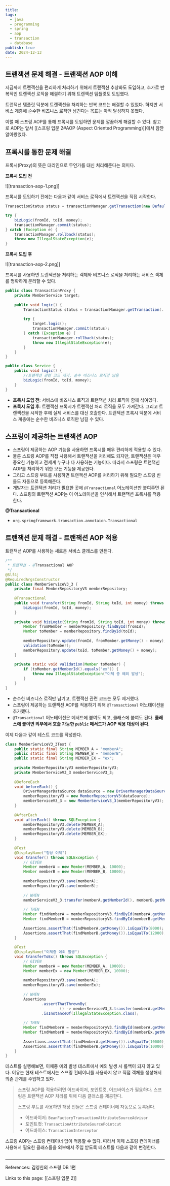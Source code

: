 ```yaml
---
title: 
tags:
  - java
  - programming
  - spring
  - aop
  - transaction
  - database
publish: true
date: 2024-12-13
---
```

## 트랜잭션 문제 해결 - 트랜잭션 AOP 이해
지금까지 트랜잭션을 편리하게 처리하기 위해서 트랜잭션 추상화도 도입하고, 추가로 반복적인 트랜잭션 로직을 해결하기 위해 트랜잭션 템플릿도 도입했다.

트랜잭션 템플릿 덕분에 트랜잭션을 처리하는 반복 코드는 해결할 수 있었다. 하지만 서비스 계층에 순수한 비즈니스 로직만 남긴다는 목표는 아직 달성하지 못했다.

이럴 때 스프링 AOP를 통해 프록시를 도입하면 문제를 깔끔하게 해결할 수 있다. 참고로 AOP는 앞서 [[스프링 입문 2#AOP (Aspect Oriented Programming)]]에서 잠깐 알아봤었다.

## 프록시를 통한 문제 해결
프록시(Proxy)의 뜻은 대리인으로 무언가를 대신 처리해준다는 의미다.

**프록시 도입 전**

![[transaction-aop-1.png]]

프록시를 도입하기 전에는 다음과 같이 서비스 로직에서 트랜잭션을 직접 시작한다.

```java
TransactionStatus status = transactionManager.getTransaction(new DefaultTransactionDefinition());

try {
	bizLogic(fromId, toId, money);
	transactionManager.commit(status);
} catch (Exception e) {
	transactionManager.rollback(status);
	throw new IllegalStateException(e);
}
```

**프록시 도입 후**

![[transaction-aop-2.png]]

프록시를 사용하면 트랜잭션을 처리하는 객체와 비즈니스 로직을 처리하는 서비스 객체를 명확하게 분리할 수 있다.

```java title="트랜잭션 프록시 코드 예시"
public class TransactionProxy {
	private MemberService target;
	
	public void logic() {
		TransactionStatus status = transactionManager.getTransaction(..);
		
		try {
			target.logic();
			transactionManager.commit(status);
		} catch (Exception e) {
			transactionManager.rollback(status);
			throw new IllegalStateException(e);
		}
	}
}
```

```java title="트랜잭션 프록시 적용 후 서비스 코드 예시"
public class Service {
	public void logic() {
		//트랜잭션 관련 코드 제거, 순수 비즈니스 로직만 남음
		bizLogic(fromId, toId, money);
	}
}
```

- **프록시 도입 전**: 서비스에 비즈니스 로직과 트랜잭션 처리 로직이 함께 섞여있다.
- **프록시 도입 후**: 트랜잭션 프록시가 트랜잭션 처리 로직을 모두 가져간다. 그리고 트랜잭션을 시작한 후에 실제 서비스를 대신 호출한다. 트랜잭션 프록시 덕분에 서비스 계층에는 순수한 비즈니스 로직만 남길 수 있다.

## 스프링이 제공하는 트랜잭션 AOP
- 스프링이 제공하는 AOP 기능을 사용하면 프록시를 매우 편리하게 적용할 수 있다.
- 물론 스프링 AOP를 직접 사용해서 트랜잭션을 처리해도 되지만, 트랜잭션은 매우 중요한 기능이고 전세계 누구나 다 사용하는 기능이다. 따라서 스프링은 트랜잭션 AOP를 처리하기 위한 모든 기능을 제공한다.
- 그리고 스프링 부트를 사용하면 트랜잭션 AOP를 처리하기 위해 필요한 스프링 빈들도 자동으로 등록해준다.
- 개발자는 트랜잭션 처리가 필요한 곳에 `@Transactional` 어노테이션만 붙여주면 된다. 스프링의 트랜잭션 AOP는 이 어노테이션을 인식해서 트랜잭션 프록시를 적용한다.

**@Transactional**
- `org.springframework.transaction.annotaion.Transactional`

## 트랜잭션 문제 해결 - 트랜잭션 AOP 적용
트랜잭션 AOP를 사용하는 새로운 서비스 클래스를 만든다.

```java title="MemberServiceV3_3.java"
/**  
 * 트랜잭션 - @Transactional AOP  
 */
@Slf4j  
@RequiredArgsConstructor  
public class MemberServiceV3_3 {  
    private final MemberRepositoryV3 memberRepository;  
  
    @Transactional  
    public void transfer(String fromId, String toId, int money) throws SQLException {  
        bizLogic(fromId, toId, money);  
    }  
  
    private void bizLogic(String fromId, String toId, int money) throws SQLException {  
        Member fromMember = memberRepository.findById(fromId);  
        Member toMember = memberRepository.findById(toId);  
  
        memberRepository.update(fromId, fromMember.getMoney() - money);  
        validation(toMember);  
        memberRepository.update(toId, toMember.getMoney() + money);  
    }  
  
    private static void validation(Member toMember) {  
        if (toMember.getMemberId().equals("ex")) {  
            throw new IllegalStateException("이체 중 예외 발생");  
        }  
    }  
}
```
- 순수한 비즈니스 로직만 남기고, 트랜잭션 관련 코드는 모두 제거했다.
- 스프링이 제공하는 트랜잭션 AOP를 적용하기 위해 `@Transactional` 어노테이션을 추가했다.
- `@Transactional` 어노테이션은 메서드에 붙여도 되고, 클래스에 붙여도 된다. **클래스에 붙이면 외부에서 호출 가능한 `public` 메서드가 AOP 적용 대상이 된다.**

이제 다음과 같이 테스트 코드를 작성한다.


```java title="MemberServiceV3_3Test.java"
class MemberServiceV3_3Test {  
    public static final String MEMBER_A = "memberA";  
    public static final String MEMBER_B = "memberB";  
    public static final String MEMBER_EX = "ex";  
  
    private MemberRepositoryV3 memberRepositoryV3;  
    private MemberServiceV3_3 memberServiceV3_3;  
  
    @BeforeEach  
    void beforeEach() {  
        DriverManagerDataSource dataSource = new DriverManagerDataSource(URL, USERNAME, PASSWORD);  
        memberRepositoryV3 = new MemberRepositoryV3(dataSource);  
        memberServiceV3_3 = new MemberServiceV3_3(memberRepositoryV3);  
    }  
  
    @AfterEach  
    void afterEach() throws SQLException {  
        memberRepositoryV3.delete(MEMBER_A);  
        memberRepositoryV3.delete(MEMBER_B);  
        memberRepositoryV3.delete(MEMBER_EX);  
    }  
  
    @Test  
    @DisplayName("정상 이체")  
    void transfer() throws SQLException {  
        // GIVEN  
        Member memberA = new Member(MEMBER_A, 10000);  
        Member memberB = new Member(MEMBER_B, 10000);  
  
        memberRepositoryV3.save(memberA);  
        memberRepositoryV3.save(memberB);  
  
        // WHEN  
        memberServiceV3_3.transfer(memberA.getMemberId(), memberB.getMemberId(), 2000);  
  
        // THEN  
        Member findMemberA = memberRepositoryV3.findById(memberA.getMemberId());  
        Member findMemberB = memberRepositoryV3.findById(memberB.getMemberId());  
  
        Assertions.assertThat(findMemberA.getMoney()).isEqualTo(8000);  
        Assertions.assertThat(findMemberB.getMoney()).isEqualTo(12000);  
    }  
  
    @Test  
    @DisplayName("이체중 예외 발생")  
    void transferToEx() throws SQLException {  
        // GIVEN  
        Member memberA = new Member(MEMBER_A, 10000);  
        Member memberEx = new Member(MEMBER_EX, 10000);  
  
        memberRepositoryV3.save(memberA);  
        memberRepositoryV3.save(memberEx);  
  
        // WHEN  
        Assertions  
                .assertThatThrownBy(  
                        () -> memberServiceV3_3.transfer(memberA.getMemberId(), memberEx.getMemberId(), 2000))  
                .isInstanceOf(IllegalStateException.class);  
  
        // THEN  
        Member findMemberA = memberRepositoryV3.findById(memberA.getMemberId());  
        Member findMemberB = memberRepositoryV3.findById(memberEx.getMemberId());  
  
        Assertions.assertThat(findMemberA.getMoney()).isEqualTo(10000);  
        Assertions.assertThat(findMemberB.getMoney()).isEqualTo(10000);  
    }  
}
```

테스트를 실행해보면, 이체중 예외 발생 테스트에서 예외 발생 시 롤백이 되지 않고 있다. 이유는 현재 테스트에서는 스프링 컨테이너를 사용하지 않고 직접 객체를 생성해서 의존 관계를 주입하고 있다.

> 스프링 AOP를 적용하려면 어드바이저, 포인트컷, 어드바이스가 필요하다. 스프링은 트랜잭션 AOP 처리를 위해 다음 클래스를 제공한다. 
> 
> 스프링 부트를 사용하면 해당 빈들은 스프링 컨테이너에 자동으로 등록된다.
> 
> - 어드바이저: `BeanFactoryTransactionAttributeSourceAdvisor`
> - 포인트컷: `TransactionAttributeSourcePointcut`
> - 어드바이스: `TransactionInterceptor`

스프링 AOP는 스프링 컨테이너 없이 적용할 수 없다. 따라서 이제 스프링 컨테이너를 사용해서 필요한 클래스들을 외부에서 주입 받도록 테스트를 다음과 같이 변경한다.

```java

```

---
References: 김영한의 스프링 DB 1편

Links to this page: [[스프링 입문 2]]